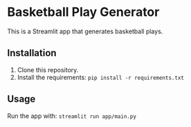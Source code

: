 # Basketball Play Generator

This is a Streamlit app that generates basketball plays.

## Installation

1. Clone this repository.
2. Install the requirements: `pip install -r requirements.txt`

## Usage

Run the app with: `streamlit run app/main.py`